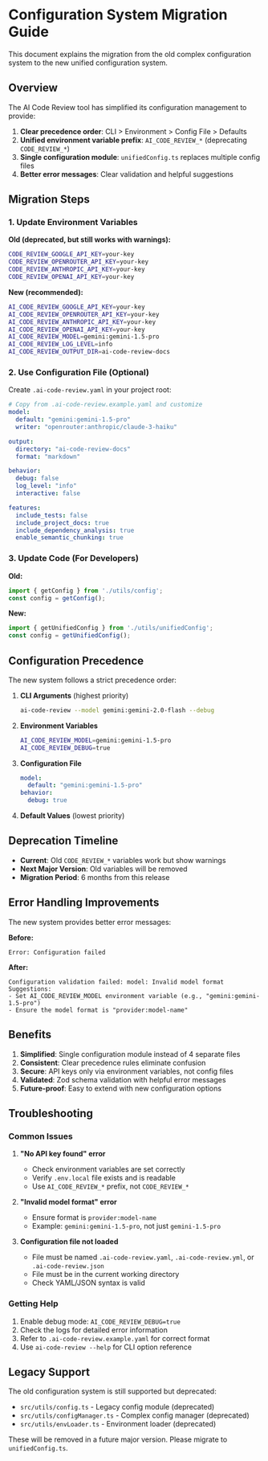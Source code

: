 # Configuration System Migration Guide

This document explains the migration from the old complex configuration system to the new unified configuration system.

## Overview

The AI Code Review tool has simplified its configuration management to provide:

1. **Clear precedence order**: CLI > Environment > Config File > Defaults
2. **Unified environment variable prefix**: `AI_CODE_REVIEW_*` (deprecating `CODE_REVIEW_*`)
3. **Single configuration module**: `unifiedConfig.ts` replaces multiple config files
4. **Better error messages**: Clear validation and helpful suggestions

## Migration Steps

### 1. Update Environment Variables

**Old (deprecated, but still works with warnings):**
```bash
CODE_REVIEW_GOOGLE_API_KEY=your-key
CODE_REVIEW_OPENROUTER_API_KEY=your-key
CODE_REVIEW_ANTHROPIC_API_KEY=your-key
CODE_REVIEW_OPENAI_API_KEY=your-key
```

**New (recommended):**
```bash
AI_CODE_REVIEW_GOOGLE_API_KEY=your-key
AI_CODE_REVIEW_OPENROUTER_API_KEY=your-key
AI_CODE_REVIEW_ANTHROPIC_API_KEY=your-key
AI_CODE_REVIEW_OPENAI_API_KEY=your-key
AI_CODE_REVIEW_MODEL=gemini:gemini-1.5-pro
AI_CODE_REVIEW_LOG_LEVEL=info
AI_CODE_REVIEW_OUTPUT_DIR=ai-code-review-docs
```

### 2. Use Configuration File (Optional)

Create `.ai-code-review.yaml` in your project root:

```yaml
# Copy from .ai-code-review.example.yaml and customize
model:
  default: "gemini:gemini-1.5-pro"
  writer: "openrouter:anthropic/claude-3-haiku"

output:
  directory: "ai-code-review-docs"
  format: "markdown"

behavior:
  debug: false
  log_level: "info"
  interactive: false

features:
  include_tests: false
  include_project_docs: true
  include_dependency_analysis: true
  enable_semantic_chunking: true
```

### 3. Update Code (For Developers)

**Old:**
```typescript
import { getConfig } from './utils/config';
const config = getConfig();
```

**New:**
```typescript
import { getUnifiedConfig } from './utils/unifiedConfig';
const config = getUnifiedConfig();
```

## Configuration Precedence

The new system follows a strict precedence order:

1. **CLI Arguments** (highest priority)
   ```bash
   ai-code-review --model gemini:gemini-2.0-flash --debug
   ```

2. **Environment Variables**
   ```bash
   AI_CODE_REVIEW_MODEL=gemini:gemini-1.5-pro
   AI_CODE_REVIEW_DEBUG=true
   ```

3. **Configuration File**
   ```yaml
   model:
     default: "gemini:gemini-1.5-pro"
   behavior:
     debug: true
   ```

4. **Default Values** (lowest priority)

## Deprecation Timeline

- **Current**: Old `CODE_REVIEW_*` variables work but show warnings
- **Next Major Version**: Old variables will be removed
- **Migration Period**: 6 months from this release

## Error Handling Improvements

The new system provides better error messages:

**Before:**
```
Error: Configuration failed
```

**After:**
```
Configuration validation failed: model: Invalid model format
Suggestions:
- Set AI_CODE_REVIEW_MODEL environment variable (e.g., "gemini:gemini-1.5-pro")
- Ensure the model format is "provider:model-name"
```

## Benefits

1. **Simplified**: Single configuration module instead of 4 separate files
2. **Consistent**: Clear precedence rules eliminate confusion
3. **Secure**: API keys only via environment variables, not config files
4. **Validated**: Zod schema validation with helpful error messages
5. **Future-proof**: Easy to extend with new configuration options

## Troubleshooting

### Common Issues

1. **"No API key found" error**
   - Check environment variables are set correctly
   - Verify `.env.local` file exists and is readable
   - Use `AI_CODE_REVIEW_*` prefix, not `CODE_REVIEW_*`

2. **"Invalid model format" error**
   - Ensure format is `provider:model-name`
   - Example: `gemini:gemini-1.5-pro`, not just `gemini-1.5-pro`

3. **Configuration file not loaded**
   - File must be named `.ai-code-review.yaml`, `.ai-code-review.yml`, or `.ai-code-review.json`
   - File must be in the current working directory
   - Check YAML/JSON syntax is valid

### Getting Help

1. Enable debug mode: `AI_CODE_REVIEW_DEBUG=true`
2. Check the logs for detailed error information
3. Refer to `.ai-code-review.example.yaml` for correct format
4. Use `ai-code-review --help` for CLI option reference

## Legacy Support

The old configuration system is still supported but deprecated:

- `src/utils/config.ts` - Legacy config module (deprecated)
- `src/utils/configManager.ts` - Complex config manager (deprecated)
- `src/utils/envLoader.ts` - Environment loader (deprecated)

These will be removed in a future major version. Please migrate to `unifiedConfig.ts`.
